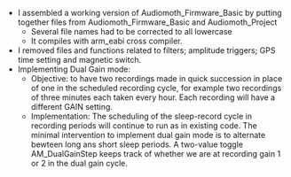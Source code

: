 - I assembled a working version of Audiomoth_Firmware_Basic by putting together files from Audiomoth_Firmware_Basic and Audiomoth_Project
	- Several	file names had to be corrected to all lowercase
	- It compiles with arm_eabi cross compiler.
- I removed files and functions related to filters; amplitude triggers; GPS time setting and magnetic switch.
- Implementing Dual Gain mode:  
	- Objective: to have two recordings made in quick succession in place of one in the scheduled recording cycle, for example two recordings of three minutes each taken every hour.  Each recording will have a different GAIN setting.  
	- Implementation:  The scheduling of the sleep-record cycle in recording periods will continue to run as in existing code.  The minimal intervention to implement dual gain mode is to alternate bewteen long ans short sleep periods.  A two-value toggle AM_DualGainStep keeps track of whether we are at recording gain 1 or 2 in the dual gain cycle.
